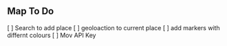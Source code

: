 ## Map To Do

[ ] Search to add place
[ ] geoloaction to current place
[ ] add markers with differnt colours
[ ] Mov API Key
